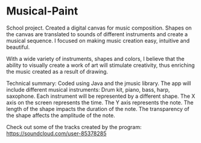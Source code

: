 # Musical-Paint

School project. Created a digital canvas for music composition. 
Shapes on the canvas are translated to sounds of different instruments and create a musical sequence. 
I focused on making music creation easy, intuitive and beautiful. 

With a wide variety of instruments, shapes and colors, I believe that the ability to visually create a work of art will stimulate creativity, thus enriching the music created as a result of drawing. 

Technical summary:
Coded using Java and the jmusic library.
The app will include different musical instruments: Drum kit, piano, bass, harp, saxophone.
Each instrument will be represented by a different shape.
The X axis on the screen represents the time.
The Y axis represents the note.
The length of the shape impacts the duration of the note.
The transparency of the shape affects the amplitude of the note.

Check out some of the tracks created by the program: https://soundcloud.com/user-85378285


